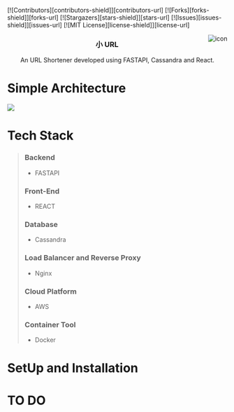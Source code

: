 [![Contributors][contributors-shield]][contributors-url]
[![Forks][forks-shield]][forks-url]
[![Stargazers][stars-shield]][stars-url]
[![Issues][issues-shield]][issues-url]
[![MIT License][license-shield]][license-url]

<img src="icon.png" align="right" alt="icon">
<h3 align="center">小 URL</h3>
<p align="center">
    An URL Shortener developed using FASTAPI, Cassandra and React.
    <br />

# Simple Architecture
![](https://app.terrastruct.com/diagrams/1032762936)

# Tech Stack
> ### Backend
> * FASTAPI
> ### Front-End
> * REACT
> ### Database
> * Cassandra
> ### Load Balancer and Reverse Proxy
> * Nginx
> ### Cloud Platform
> * AWS
> ### Container Tool
> * Docker


# SetUp and Installation


# TO DO
